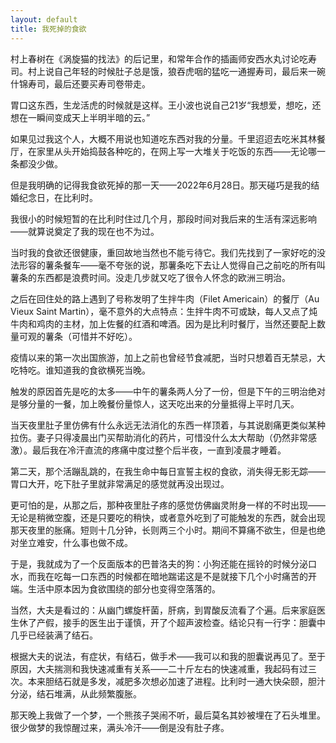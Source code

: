 ```yaml
---
layout: default
title: 我死掉的食欲
---
```


村上春树在《涡旋猫的找法》的后记里，和常年合作的插画师安西水丸讨论吃寿司。村上说自己年轻的时候肚子总是饿，狼吞虎咽的猛吃一通握寿司，最后来一碗什锦寿司，最后还要买寿司卷带走。

胃口这东西，生龙活虎的时候就是这样。王小波也说自己21岁“我想爱，想吃，还想在一瞬间变成天上半明半暗的云。”

如果见过我这个人，大概不用说也知道吃东西对我的分量。千里迢迢去吃米其林餐厅，在家里从头开始捣鼓各种吃的，在网上写一大堆关于吃饭的东西——无论哪一条都没少做。

但是我明确的记得我食欲死掉的那一天——2022年6月28日。那天碰巧是我的结婚纪念日，在比利时。

我很小的时候短暂的在比利时住过几个月，那段时间对我后来的生活有深远影响——就算说奠定了我的现在也不为过。

当时我的食欲还很健康，重回故地当然也不能亏待它。我们先找到了一家好吃的没法形容的薯条餐车——毫不夸张的说，那薯条吃下去让人觉得自己之前吃的所有叫薯条的东西都是浪费时间。没走几步就又吃了很令人怀念的欧洲三明治。

之后在回住处的路上遇到了号称发明了生拌牛肉（Filet Americain）的餐厅（Au Vieux Saint Martin），毫不意外的大点特点：生拌牛肉不可或缺，每人又点了炖牛肉和鸡肉的主材，加上佐餐的红酒和啤酒。因为是比利时餐厅，当然还要配上数量可观的薯条（可惜并不好吃）。

疫情以来的第一次出国旅游，加上之前也曾经节食减肥，当时只想着百无禁忌，大吃特吃。谁知道我的食欲横死当晚。

触发的原因首先是吃的太多——中午的薯条两人分了一份，但是下午的三明治绝对是够分量的一餐，加上晚餐份量惊人，这天吃出来的分量抵得上平时几天。

当天夜里肚子里仿佛有什么永远无法消化的东西一样顶着，与其说剧痛更类似某种拉伤。妻子只得凌晨出门买帮助消化的药片，可惜没什么太大帮助（仍然非常感激）。最后我在冷汗直流的疼痛中度过整个后半夜，一直到凌晨才睡着。

第二天，那个活蹦乱跳的，在我生命中每日宣誓主权的食欲，消失得无影无踪——胃口大开，吃下肚子里就非常满足的感觉就再没出现过。

更可怕的是，从那之后，那种夜里肚子疼的感觉仿佛幽灵附身一样的不时出现——无论是稍微空腹，还是只要吃的稍快，或者意外吃到了可能触发的东西，就会出现那天夜里的胀痛。短则十几分钟，长则两三个小时。期间不算痛不欲生，但是也绝对坐立难安，什么事也做不成。

于是，我就成为了一个反面版本的巴普洛夫的狗：小狗还能在摇铃的时候分泌口水，而我在吃每一口东西的时候都在暗地踹诺这是不是就接下几个小时痛苦的开端。生活中原本因为食欲围绕的部分也变得空落落的。

当然，大夫是看过的：从幽门螺旋杆菌，肝病，到胃酸反流看了个遍。后来家庭医生休了产假，接手的医生出于谨慎，开了个超声波检查。结论只有一行字：胆囊中几乎已经装满了结石。

根据大夫的说法，有症状，有结石，做手术——我可以和我的胆囊说再见了。至于原因，大夫揣测和我快速减重有关系——二十斤左右的快速减重，我起码有过三次。本来胆结石就是多发，减肥多次想必加速了进程。比利时一通大快朵颐，胆汁分泌，结石堆满，从此频繁腹胀。

那天晚上我做了一个梦，一个熊孩子哭闹不听，最后莫名其妙被埋在了石头堆里。很少做梦的我惊醒过来，满头冷汗——倒是没有肚子疼。